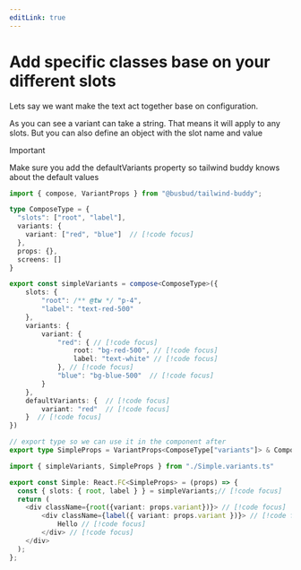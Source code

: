 ```yaml
---
editLink: true
---
```


# Add specific classes base on your different slots

Lets say we want make the text act together base on configuration.

As you can see a variant can take a string. That means it will apply to any slots. But you can also define an object with the slot name and value


> [!IMPORTANT]
> Make sure you add the defaultVariants property so tailwind buddy knows about the default values


```ts [Simple.variants.ts].{7,19-24,26-28}
import { compose, VariantProps } from "@busbud/tailwind-buddy";

type ComposeType = {
  "slots": ["root", "label"],
  variants: {
    variant: ["red", "blue"]  // [!code focus]
  },
  props: {},
  screens: []
}

export const simpleVariants = compose<ComposeType>({
    slots: {
        "root": /** @tw */ "p-4",
        "label": "text-red-500"
    },
    variants: {
        variant: {
            "red": { // [!code focus]
                root: "bg-red-500", // [!code focus]
                label: "text-white" // [!code focus]
            }, // [!code focus]
            "blue": "bg-blue-500"  // [!code focus]
        }
    },
    defaultVariants: {  // [!code focus]
        variant: "red"  // [!code focus]
    }  // [!code focus]
})

// export type so we can use it in the component after
export type SimpleProps = VariantProps<ComposeType["variants"]> & ComposeType["props"];

```

```ts [Simple.tsx] .{4,6-11}
import { simpleVariants, SimpleProps } from "./Simple.variants.ts"

export const Simple: React.FC<SimpleProps> = (props) => {
  const { slots: { root, label } } = simpleVariants;// [!code focus]
  return (
    <div className={root({variant: props.variant})}> // [!code focus]
        <div className={label({ variant: props.variant })}> // [!code focus]
            Hello // [!code focus]
        </div> // [!code focus]
    </div>
  );
};
```
